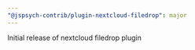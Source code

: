 ```yaml
---
"@jspsych-contrib/plugin-nextcloud-filedrop": major
---
```


Initial release of nextcloud filedrop plugin
